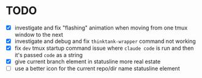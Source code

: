 # TODO

- [x] investigate and fix "flashing" animation when moving from one tmux window to the next
- [x] investigate and debug and fix `thinktank-wrapper` command not working
- [x] fix `dev` tmux startup command issue where `claude code` is run and then it's passed `code` as a string
- [x] give current branch element in statusline more real estate
- [ ] use a better icon for the current repo/dir name statusline element

